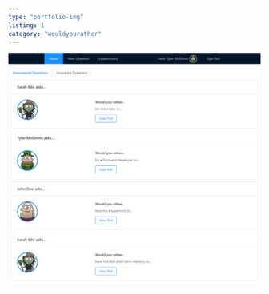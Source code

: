 ```yaml
---
type: "portfolio-img"
listing: 1
category: "wouldyourather"
---
```


![Would You Rather dashboard](dashboard.png)
